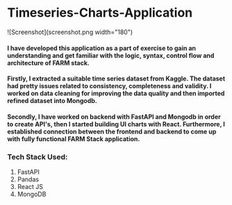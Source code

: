 # Timeseries-Charts-Application

![Screenshot](screenshot.png width="180")

#### I have developed this application as a part of exercise to gain an understanding and get familiar with the logic, syntax, control flow and architecture of FARM stack. 

#### Firstly, I extracted a suitable time series dataset from Kaggle. The dataset had pretty issues related to consistency, completeness and validity. I worked on data cleaning for improving the data quality and then imported refined dataset into Mongodb.

#### Secondly, I have worked on backend with FastAPI and Mongodb in order to create API's, then I started building UI charts with React. Furthermore, I established connection between the frontend and backend to come up with fully functional FARM Stack application.



### Tech Stack Used:
1. FastAPI
2. Pandas
3. React JS
4. MongoDB
